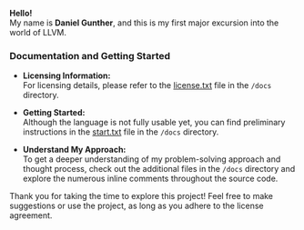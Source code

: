 **Hello!**  
My name is **Daniel Gunther**, and this is my first major excursion into the world of LLVM.

### Documentation and Getting Started

- **Licensing Information:**  
  For licensing details, please refer to the [license.txt](/docs/license.txt) file in the `/docs` directory.

- **Getting Started:**  
  Although the language is not fully usable yet, you can find preliminary instructions in the [start.txt](/docs/start.txt) file in the `/docs` directory.

- **Understand My Approach:**  
  To get a deeper understanding of my problem-solving approach and thought process, check out the additional files in the `/docs` directory and explore the numerous inline comments throughout the source code.

Thank you for taking the time to explore this project! Feel free to make suggestions or use the project, as long as you adhere to the license agreement.

